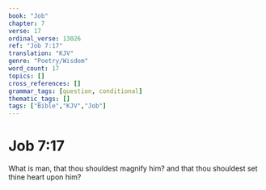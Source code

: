 ```yaml
---
book: "Job"
chapter: 7
verse: 17
ordinal_verse: 13026
ref: "Job 7:17"
translation: "KJV"
genre: "Poetry/Wisdom"
word_count: 17
topics: []
cross_references: []
grammar_tags: [question, conditional]
thematic_tags: []
tags: ["Bible","KJV","Job"]
---
```


# Job 7:17

What is man, that thou shouldest magnify him? and that thou shouldest set thine heart upon him?
